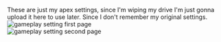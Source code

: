 These are just my apex settings, since I'm wiping my drive
I'm just gonna upload it here to use later.
Since I don't remember my original settings.
<br>
![gameplay setting first page](/apex-settings/gameplay%201.png)<br>
![gameplay setting second page](/apex-settings/gameplay%202.png)
